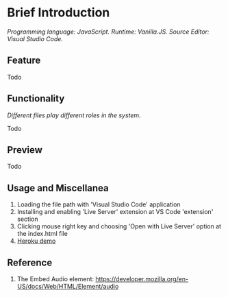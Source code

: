 # Brief Introduction
*Programming language: JavaScript. Runtime: Vanilla.JS. Source Editor: Visual Studio Code.*

## Feature
Todo

## Functionality
*Different files play different roles in the system.*

Todo

## Preview
Todo

## Usage and Miscellanea
1. Loading the file path with 'Visual Studio Code' application 
2. Installing and enabling 'Live Server' extension at VS Code 'extension' section
3. Clicking mouse right key and choosing 'Open with Live Server' option at the index.html file 
4. [Heroku demo](https://vanilla-billboard-player-2010s.herokuapp.com/)

## Reference
1. The Embed Audio element: https://developer.mozilla.org/en-US/docs/Web/HTML/Element/audio

